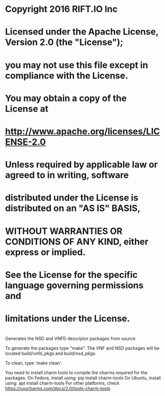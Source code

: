 #
#   Copyright 2016 RIFT.IO Inc
#
#   Licensed under the Apache License, Version 2.0 (the "License");
#   you may not use this file except in compliance with the License.
#   You may obtain a copy of the License at
#
#       http://www.apache.org/licenses/LICENSE-2.0
#
#   Unless required by applicable law or agreed to in writing, software
#   distributed under the License is distributed on an "AS IS" BASIS,
#   WITHOUT WARRANTIES OR CONDITIONS OF ANY KIND, either express or implied.
#   See the License for the specific language governing permissions and
#   limitations under the License.
#

Generates the NSD and VNFD descriptor packages from source

To generate the packages type "make". The VNF and NSD packages will be located
build/vnfd_pkgs and build/nsd_pkgs.

To clean, type 'make clean'.

You need to install charm tools to compile the charms required for the packages.
On Fedora, install using: pip install charm-tools
On Ubuntu, install using: apt install charm-tools
For other platforms, check https://jujucharms.com/docs/2.0/tools-charm-tools


